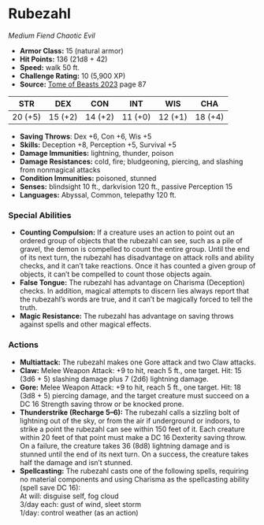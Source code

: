 # Rubezahl

*Medium* *Fiend* *Chaotic Evil*

- **Armor Class:** 15 (natural armor)
- **Hit Points:** 136 (21d8 + 42)
- **Speed:** walk 50 ft.
- **Challenge Rating:** 10 (5,900 XP)
- **Source:** [Tome of Beasts 2023](https://koboldpress.com/kpstore/product/tome-of-beasts-1-2023-edition/) page 87

| STR | DEX | CON | INT | WIS | CHA |
| --- | --- | --- | --- | --- | --- |
| 20 (+5) | 15 (+2) | 14 (+2) | 11 (+0) | 12 (+1) | 18 (+4) |

- **Saving Throws**: Dex +6, Con +6, Wis +5
- **Skills:** Deception +8, Perception +5, Survival +5
- **Damage Immunities:** lightning, thunder, poison
- **Damage Resistances:** cold, fire; bludgeoning, piercing, and slashing from nonmagical attacks
- **Condition Immunities:** poisoned, stunned
- **Senses:** blindsight 10 ft., darkvision 120 ft., passive Perception 15
- **Languages:** Abyssal, Common, telepathy 120 ft.
### Special Abilities
- **Counting Compulsion:** If a creature uses an action to point out an ordered group of objects that the rubezahl can see, such as a pile of gravel, the demon is compelled to count the entire group. Until the end of its next turn, the rubezahl has disadvantage on attack rolls and ability checks, and it can’t take reactions. Once it has counted a given group of objects, it can’t be compelled to count those objects again.
- **False Tongue:** The rubezahl has advantage on Charisma (Deception) checks. In addition, magical attempts to discern lies always report that the rubezahl’s words are true, and it can’t be magically forced to tell the truth.
- **Magic Resistance:** The rubezahl has advantage on saving throws against spells and other magical effects.
### Actions
- **Multiattack:** The rubezahl makes one Gore attack and two Claw attacks.
- **Claw:** Melee Weapon Attack: +9 to hit, reach 5 ft., one target. Hit: 15 (3d6 + 5) slashing damage plus 7 (2d6) lightning damage.
- **Gore:** Melee Weapon Attack: +9 to hit, reach 5 ft., one target. Hit: 18 (3d8 + 5) piercing damage, and the target creature must succeed on a DC 16 Strength saving throw or be knocked prone.
- **Thunderstrike (Recharge 5–6):** The rubezahl calls a sizzling bolt of lightning out of the sky, or from the air if underground or indoors, to strike a point the rubezahl can see within 150 feet of it. Each creature within 20 feet of that point must make a DC 16 Dexterity saving throw. On a failure, the creature takes 36 (8d8) lightning damage and is stunned until the end of its next turn. On a success, the creature takes half the damage and isn’t stunned.
- **Spellcasting:** The rubezahl casts one of the following spells, requiring no material components and using Charisma as the spellcasting ability (spell save DC 16):<br>At will: disguise self, fog cloud<br>3/day each: gust of wind, sleet storm<br>1/day: control weather (as an action)
